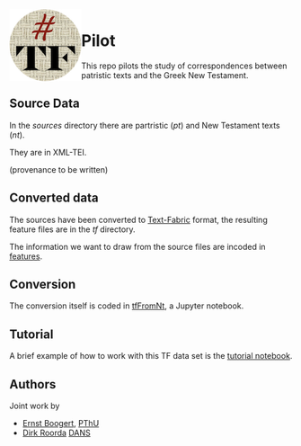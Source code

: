 <img src="/docs/images/tficon-small.png" align="left"/>

# Pilot

This repo pilots the study of correspondences between patristic texts and the Greek New Testament.

## Source Data

In the *sources* directory there are partristic (*pt*) and New Testament texts (*nt*).

They are in XML-TEI.

(provenance to be written)

## Converted data

The sources have been converted to
[Text-Fabric](https://github.com/Dans-labs/text-fabric) format,
the resulting feature files are in
the *tf* directory.

The information we want to draw from the source files are incoded in
[features](docs/features.md).

## Conversion 

The conversion itself is coded in
[tfFromNt](https://nbviewer.jupyter.org/github/pthu/pilot/blob/master/programs/tfFromNt.ipynb),
a Jupyter notebook.

## Tutorial

A brief example of how to work with this TF data set is the
[tutorial notebook](https://nbviewer.jupyter.org/github/pthu/pilot/blob/master/tutorial/start.ipynb).

## Authors

Joint work by

* [Ernst Boogert](https://www.pthu.nl/Over_PThU/Organisatie/Medewerkers/e.boogert/), 
  [PThU](https://www.pthu.nl/en/)
* [Dirk Roorda](http://knaw.academia.edu/DirkRoorda)
  [DANS](https://dans.knaw.nl/en/front-page?set_language=en)

